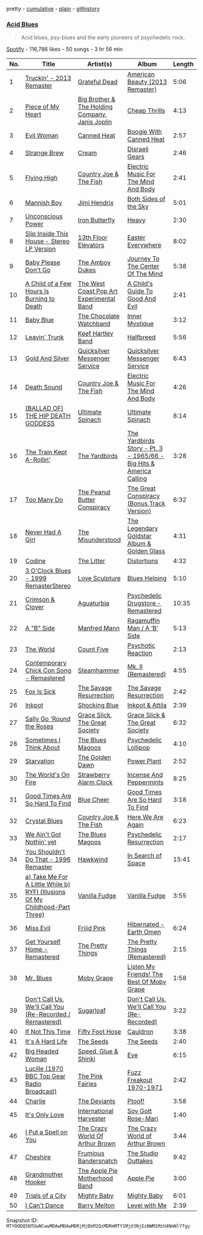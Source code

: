 pretty - [cumulative](/playlists/cumulative/37i9dQZF1DX5NXVhu59GCz.md) - [plain](/playlists/plain/37i9dQZF1DX5NXVhu59GCz) - [githistory](https://github.githistory.xyz/mackorone/spotify-playlist-archive/blob/main/playlists/plain/37i9dQZF1DX5NXVhu59GCz)

### [Acid Blues](https://open.spotify.com/playlist/37i9dQZF1DX5NXVhu59GCz)

> Acid blues, psy\-blues and the early pioneers of psychedelic rock.

[Spotify](https://open.spotify.com/user/spotify) - 116,786 likes - 50 songs - 3 hr 56 min

| No. | Title | Artist(s) | Album | Length |
|---|---|---|---|---|
| 1 | [Truckin' \- 2013 Remaster](https://open.spotify.com/track/1I6l01BaBgBCVkfQCpIlR6) | [Grateful Dead](https://open.spotify.com/artist/4TMHGUX5WI7OOm53PqSDAT) | [American Beauty \(2013 Remaster\)](https://open.spotify.com/album/2UDDZVesmQwA4aYfa55diS) | 5:06 |
| 2 | [Piece of My Heart](https://open.spotify.com/track/1xKQbqQtQWrtQS47fUJBtl) | [Big Brother & The Holding Company](https://open.spotify.com/artist/4J69yWrKwWJgjv3DKTZcGo), [Janis Joplin](https://open.spotify.com/artist/4NgfOZCL9Ml67xzM0xzIvC) | [Cheap Thrills](https://open.spotify.com/album/2rogKfOpmCFuqNhtGKf2dX) | 4:13 |
| 3 | [Evil Woman](https://open.spotify.com/track/5hZHU4ODhJJhB28Q5MdQHa) | [Canned Heat](https://open.spotify.com/artist/27a0GiCba9K9lnkKidroFU) | [Boogie With Canned Heat](https://open.spotify.com/album/4GIv54tOpYbmQ2eGojw4Rr) | 2:57 |
| 4 | [Strange Brew](https://open.spotify.com/track/3ET8TZWF5sP4SPfJK1lKun) | [Cream](https://open.spotify.com/artist/74oJ4qxwOZvX6oSsu1DGnw) | [Disraeli Gears](https://open.spotify.com/album/6fRqzJT070Kp9RWlSXmKcY) | 2:46 |
| 5 | [Flying High](https://open.spotify.com/track/5v0ibjQegpYdMUGL95dI1a) | [Country Joe & The Fish](https://open.spotify.com/artist/0a63dfrxBQKqh160P8iUNL) | [Electric Music For The Mind And Body](https://open.spotify.com/album/1PdqT2EZfFkWTsN18x1SZk) | 2:41 |
| 6 | [Mannish Boy](https://open.spotify.com/track/0hnlRgTh80b1emNnM0jmwt) | [Jimi Hendrix](https://open.spotify.com/artist/776Uo845nYHJpNaStv1Ds4) | [Both Sides of the Sky](https://open.spotify.com/album/0EfHWQeb3T1UJw9KrqN407) | 5:01 |
| 7 | [Unconscious Power](https://open.spotify.com/track/1nE3arIIBRNwzzbBxhhSC4) | [Iron Butterfly](https://open.spotify.com/artist/3cdvlbCYf4WoBdy89RWkNS) | [Heavy](https://open.spotify.com/album/1J2sJJSNlSoWAT9JWBEBeW) | 2:30 |
| 8 | [Slip Inside This House \- Stereo LP Version](https://open.spotify.com/track/4GVRHAwABAV0v63YX9Go0p) | [13th Floor Elevators](https://open.spotify.com/artist/7xYxgSJaIf7yOFLmknYX38) | [Easter Everywhere](https://open.spotify.com/album/5RQNjPQbqY82MBTwaQp3ik) | 8:02 |
| 9 | [Baby Please Don't Go](https://open.spotify.com/track/5FDGmW9TgycCTVwPnKZ4xC) | [The Amboy Dukes](https://open.spotify.com/artist/5cVLuEqb7aOHuzwssXHzWI) | [Journey To The Center Of The Mind](https://open.spotify.com/album/1C7Z6X7m9uxVP9Jtaoyvj5) | 5:38 |
| 10 | [A Child of a Few Hours Is Burning to Death](https://open.spotify.com/track/1U0JgQRSufNmWPvD9aklZt) | [The West Coast Pop Art Experimental Band](https://open.spotify.com/artist/2z4eiJkDaXYCR9kv2UuSgz) | [A Child's Guide To Good And Evil](https://open.spotify.com/album/7wieiJFEfvS2tWCxv8IBhF) | 2:41 |
| 11 | [Baby Blue](https://open.spotify.com/track/4f2kQCUusGjKrUeowAtUOc) | [The Chocolate Watchband](https://open.spotify.com/artist/0BNTrhhkZLsbcWAidMz98A) | [Inner Mystique](https://open.spotify.com/album/59gjybUFPdD8weo8AOFjzd) | 3:12 |
| 12 | [Leavin' Trunk](https://open.spotify.com/track/4SoICrZ3Gf9Dlv8XdJ166H) | [Keef Hartley Band](https://open.spotify.com/artist/2CPDvRMU1VZcPlwoCyKWZ2) | [Halfbreed](https://open.spotify.com/album/0jB7KRF2763gFcrl11luHi) | 5:56 |
| 13 | [Gold And Silver](https://open.spotify.com/track/6qwwAbxSYq9MTEIn0UMFNA) | [Quicksilver Messenger Service](https://open.spotify.com/artist/7DCnwoFMqGN6eZULdcLZeL) | [Quicksilver Messenger Service](https://open.spotify.com/album/2jQEpak8oXYb6dh9sCZqqY) | 6:43 |
| 14 | [Death Sound](https://open.spotify.com/track/0H0g1bov9Zf2Ebqgod7R9R) | [Country Joe & The Fish](https://open.spotify.com/artist/0a63dfrxBQKqh160P8iUNL) | [Electric Music For The Mind And Body](https://open.spotify.com/album/1PdqT2EZfFkWTsN18x1SZk) | 4:26 |
| 15 | [\(BALLAD OF\) THE HIP DEATH GODDESS](https://open.spotify.com/track/1IQmZ2Hz0HEtb8rwXNci4i) | [Ultimate Spinach](https://open.spotify.com/artist/38ULknnQK6G4oLJtTtPkkM) | [Ultimate Spinach](https://open.spotify.com/album/3g1Dzj83jWRcQMCtmLHTka) | 8:14 |
| 16 | [The Train Kept A\-Rollin'](https://open.spotify.com/track/6pW2lKORQaIC6JR4qBNG9e) | [The Yardbirds](https://open.spotify.com/artist/2lxX1ivRYp26soIavdG9bX) | [The Yardbirds Story \- Pt\. 3 \- 1965/66 \- Big Hits & America Calling](https://open.spotify.com/album/0lYmtEuL0fLXPP4XKr5O8K) | 3:28 |
| 17 | [Too Many Do](https://open.spotify.com/track/68dutymBmCsq2jVjPe4Jek) | [The Peanut Butter Conspiracy](https://open.spotify.com/artist/1mUgTcokhM7BSqp8mXhy8U) | [The Great Conspiracy \(Bonus Track Version\)](https://open.spotify.com/album/676LQ4bm6IMzPIhndDVQM8) | 6:32 |
| 18 | [Never Had A Girl](https://open.spotify.com/track/0KwbZlIbKH0ntZjrvPsxXU) | [The Misunderstood](https://open.spotify.com/artist/4UuXO2W0oFIBZMArMPDXev) | [The Legendary Goldstar Album & Golden Glass](https://open.spotify.com/album/06mZtBRnJeufBaT0TFkqLf) | 4:31 |
| 19 | [Codine](https://open.spotify.com/track/1D5PLr1KOnXSo5sJyPUmXP) | [The Litter](https://open.spotify.com/artist/6wvtyGNtNtLlkHONVzOocm) | [Distortions](https://open.spotify.com/album/0L7ktraAFQOxPHgK2zLbyf) | 4:32 |
| 20 | [3 O'Clock Blues \- 1999 RemasterStereo](https://open.spotify.com/track/41849X1PrqMv0elH2prPWp) | [Love Sculpture](https://open.spotify.com/artist/4D1hYdWKVKyQQQNxNHlYtq) | [Blues Helping](https://open.spotify.com/album/08ihWWd9zFaUBPjF7Hs8PB) | 5:10 |
| 21 | [Crimson & Clover](https://open.spotify.com/track/67kP4RjiGxSggSO5YniuLC) | [Aguaturbia](https://open.spotify.com/artist/1GGnADQvJeAIqtrjWc0CFc) | [Psychedelic Drugstore \- Remastered](https://open.spotify.com/album/6TrlKpZSlcw3qzdHc42QzP) | 10:35 |
| 22 | [A "B" Side](https://open.spotify.com/track/32j6XpAsQ47PFtSyXHTMuI) | [Manfred Mann](https://open.spotify.com/artist/5670CyWrIOA7702gNjsGMZ) | [Ragamuffin Man / A ‘B’ Side](https://open.spotify.com/album/0x7WEKNnRKa9Du2PzXyBP0) | 5:13 |
| 23 | [The World](https://open.spotify.com/track/6URPlvJyBNQfASywtcLKKj) | [Count Five](https://open.spotify.com/artist/57WXdjUf5Vlq3klNZegeTP) | [Psychotic Reaction](https://open.spotify.com/album/7Mccdl5xR9mfqo00lgDVDA) | 2:13 |
| 24 | [Contemporary Chick Con Song \- Remastered](https://open.spotify.com/track/0ejMOOcG8JLEum6LfoPVtl) | [Steamhammer](https://open.spotify.com/artist/78sxSGdMQas5prtm6LZXyj) | [Mk\. II \(Remastered\)](https://open.spotify.com/album/1BSUQlD675LWJVS4owvcQn) | 4:55 |
| 25 | [Fox Is Sick](https://open.spotify.com/track/7uEw55wwByGZnEUTX0MaEI) | [The Savage Resurrection](https://open.spotify.com/artist/16dZsYfKoAqmnt1tyhAPkE) | [The Savage Resurrection](https://open.spotify.com/album/2Tzvkt45C7PLlLICWYNslu) | 2:42 |
| 26 | [Inkpot](https://open.spotify.com/track/0KFnCHVyyzOQvWoJbjXi1n) | [Shocking Blue](https://open.spotify.com/artist/5WimOFbBnCU5wI6t5PPpEk) | [Inkpot & Attila](https://open.spotify.com/album/5liqryZxZvie3pfCR21liP) | 2:39 |
| 27 | [Sally Go 'Round the Roses](https://open.spotify.com/track/1w7Gu4ohc5YLkgJMdRwin1) | [Grace Slick](https://open.spotify.com/artist/3wNX7r7t4Vaahrx9XzyYIY), [The Great Society](https://open.spotify.com/artist/2ukLYCAJW8XDlyobhmWQ8x) | [Grace Slick & The Great Society](https://open.spotify.com/album/74cJP3XQnuylRJDguGCRyY) | 6:32 |
| 28 | [Sometimes I Think About](https://open.spotify.com/track/23fMtT3EAnM0Nz3DPVKQxL) | [The Blues Magoos](https://open.spotify.com/artist/7peASGSN6FkIFQ3XjLfBtB) | [Psychedelic Lollipop](https://open.spotify.com/album/5WSiEiH8BtgVil5xR2pYEX) | 4:10 |
| 29 | [Starvation](https://open.spotify.com/track/77LqKLpqMUiXqqrnrZx7hX) | [The Golden Dawn](https://open.spotify.com/artist/5zATwJgFNdxKRj3xxLtdAx) | [Power Plant](https://open.spotify.com/album/77sNTMqrlhhqfo1fOcbjBb) | 2:52 |
| 30 | [The World's On Fire](https://open.spotify.com/track/5Osu3BeGYl2t0auN3IXHam) | [Strawberry Alarm Clock](https://open.spotify.com/artist/1nyQBzKgZ2hBLr7PnyV7cI) | [Incense And Peppermints](https://open.spotify.com/album/4NbLTe8YqLFwys4SmkEofd) | 8:25 |
| 31 | [Good Times Are So Hard To Find](https://open.spotify.com/track/1RCaB8ZclzAsuw9jRi0SIx) | [Blue Cheer](https://open.spotify.com/artist/4PI5IHRvANLL76O5gRmGKL) | [Good Times Are So Hard To Find](https://open.spotify.com/album/7ecNoSQ9aRZnxAHwTCpVt9) | 3:18 |
| 32 | [Crystal Blues](https://open.spotify.com/track/3dHhbraAAG40gNtVUkn0uf) | [Country Joe & The Fish](https://open.spotify.com/artist/0a63dfrxBQKqh160P8iUNL) | [Here We Are Again](https://open.spotify.com/album/0WXiQbXXPlYw5STWA7ucPH) | 6:23 |
| 33 | [We Ain't Got Nothin' yet](https://open.spotify.com/track/7xwf45gey53Ftmo3duaAei) | [The Blues Magoos](https://open.spotify.com/artist/7peASGSN6FkIFQ3XjLfBtB) | [Psychedelic Resurrection](https://open.spotify.com/album/1FzOC8f2m4Gc5vFQkufqwJ) | 2:17 |
| 34 | [You Shouldn't Do That \- 1996 Remaster](https://open.spotify.com/track/1yC4zXWJuywuVp5Hm5nobQ) | [Hawkwind](https://open.spotify.com/artist/2jK54ZlZhTF1TxygsVeR05) | [In Search of Space](https://open.spotify.com/album/1cgsYqtDTMTetu7FjEsIhI) | 15:41 |
| 35 | [a\) Take Me For A Little While b\) RYFI \(Illusions Of My Childhood\-Part Three\)](https://open.spotify.com/track/2AXigUpz4ycfVS550RH8wI) | [Vanilla Fudge](https://open.spotify.com/artist/0vIMq3W8V63uR4Ymgm2pF1) | [Vanilla Fudge](https://open.spotify.com/album/4rvXyAx9phjxiU4cQS1AJh) | 3:55 |
| 36 | [Miss Evil](https://open.spotify.com/track/0Ta7eXWE6geBJjuj9tAuzb) | [Frijid Pink](https://open.spotify.com/artist/0K24Tk5QTxx6tkcCdnY3Od) | [Hibernated \- Earth Omen](https://open.spotify.com/album/6BCvuOvXBZmM68vSgtRR2F) | 6:24 |
| 37 | [Get Yourself Home \- Remastered](https://open.spotify.com/track/1I6z0Y0PBQvDPJUmsV8Uk4) | [The Pretty Things](https://open.spotify.com/artist/5U16QlMnlSAhkQxBZpLyLO) | [The Pretty Things \(Remastered\)](https://open.spotify.com/album/2y4spnYViVnOtvdRLakH4q) | 2:15 |
| 38 | [Mr\. Blues](https://open.spotify.com/track/2ENMAIS4aSOHzqaPIXCHiI) | [Moby Grape](https://open.spotify.com/artist/0NHSh9S0VQiFfsEFbvhRXN) | [Listen My Friends! The Best Of Moby Grape](https://open.spotify.com/album/5J7SaPEpEp91QraSb8WkRV) | 1:58 |
| 39 | [Don't Call Us, We'll Call You \(Re\-Recorded / Remastered\)](https://open.spotify.com/track/6Hrik94vQpSpxSjMfFKGfC) | [Sugarloaf](https://open.spotify.com/artist/1T3RPiMH711kvoXymKUTYH) | [Don't Call Us, We'll Call You \(Re\-Recorded\)](https://open.spotify.com/album/6uQESzHRJ2UBK9EEK5Hvic) | 3:22 |
| 40 | [If Not This Time](https://open.spotify.com/track/6PKIEPXO7B1tIH1XMUy3fV) | [Fifty Foot Hose](https://open.spotify.com/artist/2sQPJFyaYBVSNB9NiEUnMM) | [Cauldron](https://open.spotify.com/album/7aDnFNJkraWwSxMNtPLcfz) | 3:38 |
| 41 | [It's A Hard Life](https://open.spotify.com/track/3i9f1ZX8IbZVsZSoSuHO8D) | [The Seeds](https://open.spotify.com/artist/5mcarhiatlvfCghqcn73rC) | [The Seeds](https://open.spotify.com/album/6VSc96KWdejRIgMrmo4v8N) | 2:40 |
| 42 | [Big Headed Woman](https://open.spotify.com/track/2yb0ZoqqGX4XDzt2CZarWF) | [Speed, Glue & Shinki](https://open.spotify.com/artist/67DVoI1yayIO8DcKKtlbWk) | [Eve](https://open.spotify.com/album/6YCt59wLxD0RXqTvt3kz1k) | 6:15 |
| 43 | [Lucille \(1970 BBC Top Gear Radio Broadcast\)](https://open.spotify.com/track/2oRsUm3jbPiZNp3cIs6cOP) | [The Pink Fairies](https://open.spotify.com/artist/45BIdHR6MPeNr1aNT10GJE) | [Fuzz Freakout 1970\-1971](https://open.spotify.com/album/2jUV53kqy8Y04JLKXNdZU5) | 2:42 |
| 44 | [Charlie](https://open.spotify.com/track/6FNHbGuJ8GkB0bty9Jm3c6) | [The Deviants](https://open.spotify.com/artist/6gFbwCDrKMQJpxSPclIUnu) | [Ptoof!](https://open.spotify.com/album/4fWuFitMDgLkzDLIpu8Tzr) | 3:58 |
| 45 | [It's Only Love](https://open.spotify.com/track/1rxnKNmNwu6LSEKZ71LFBQ) | [International Harvester](https://open.spotify.com/artist/1RVXcYQXUeC2pPHINEJcWA) | [Sov Gott Rose\-Mari](https://open.spotify.com/album/4ORvCABBxkkKdYS2TCYIeQ) | 1:40 |
| 46 | [I Put a Spell on You](https://open.spotify.com/track/2HlO7aYhiN86NBC9j4l3SO) | [The Crazy World Of Arthur Brown](https://open.spotify.com/artist/2LpdhgwN0mYKMjnzrBQU8H) | [The Crazy World of Arthur Brown](https://open.spotify.com/album/2MOklupP8q76rVakZOlEDj) | 3:44 |
| 47 | [Cheshire](https://open.spotify.com/track/4KWLEtCcc13YDp6YogeVMB) | [Frumious Bandersnatch](https://open.spotify.com/artist/6oGriTn7yPNEco3WkbNqS9) | [The Studio Outtakes](https://open.spotify.com/album/0rXM1CIG0xeDoHABrXHACR) | 9:42 |
| 48 | [Grandmother Hooker](https://open.spotify.com/track/6LzjPE9lvGc6xCXdvgf0VO) | [The Apple Pie Motherhood Band](https://open.spotify.com/artist/174pJcct3i25tITNgPxnFO) | [Apple Pie](https://open.spotify.com/album/0eom2ZJPDeUyS4XTaDpAXR) | 3:00 |
| 49 | [Trials of a City](https://open.spotify.com/track/3b5jvjpB3Uf88uilq0aGLF) | [Mighty Baby](https://open.spotify.com/artist/0OCbY2Rzt59ilutteUnG8I) | [Mighty Baby](https://open.spotify.com/album/32ZtQafs8OxDkFTOFvprN7) | 6:01 |
| 50 | [I Can't Dance](https://open.spotify.com/track/4MT7JJWn6AOcUHvakxSbpN) | [Barry Melton](https://open.spotify.com/artist/1ugWCcIaInMcgJN2ghXfXi) | [Level with Me](https://open.spotify.com/album/0hURuklitZ9QZFg6OBnWCM) | 2:39 |

Snapshot ID: `MTY0ODQ5NTUwNCwwMDAwMDAwMDRjMjBkM2QzMDRmMTY1MjU3NjEzNWM1MzU4NmNlYTgy`
